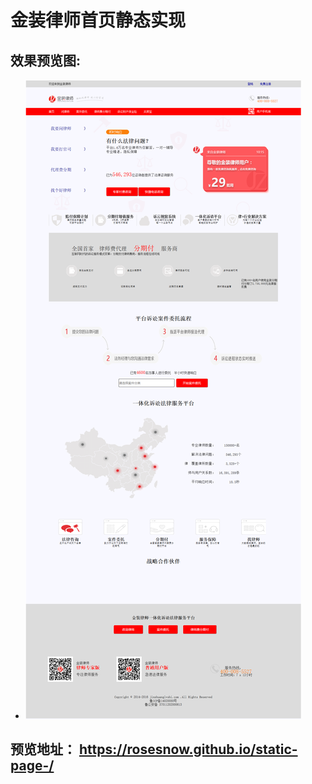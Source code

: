金装律师首页静态实现
===

## 效果预览图:
 + ![未找到图片](https://github.com/RoseSnow/static-page-/blob/master/Preview-imgs/jzls.png)

## 预览地址： https://rosesnow.github.io/static-page-/
